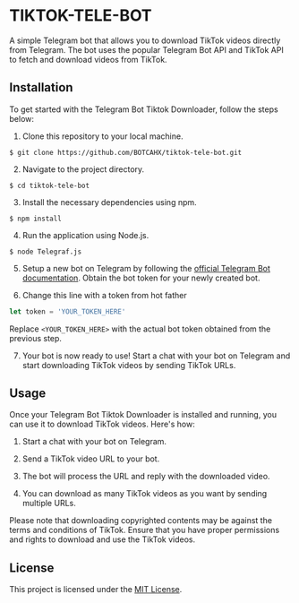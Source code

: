 # TIKTOK-TELE-BOT

A simple Telegram bot that allows you to download TikTok videos directly from Telegram. The bot uses the popular Telegram Bot API and TikTok API to fetch and download videos from TikTok.

## Installation

To get started with the Telegram Bot Tiktok Downloader, follow the steps below:

1. Clone this repository to your local machine.

```shell
$ git clone https://github.com/BOTCAHX/tiktok-tele-bot.git
```

2. Navigate to the project directory.

```shell
$ cd tiktok-tele-bot
```

3. Install the necessary dependencies using npm.

```shell
$ npm install
```

4. Run the application using Node.js.

```shell
$ node Telegraf.js
```

5. Setup a new bot on Telegram by following the [official Telegram Bot documentation](https://core.telegram.org/bots#botfather). Obtain the bot token for your newly created bot.

6. Change this line with a token from hot father

```javascript
let token = 'YOUR_TOKEN_HERE'
```

Replace `<YOUR_TOKEN_HERE>` with the actual bot token obtained from the previous step.

7. Your bot is now ready to use! Start a chat with your bot on Telegram and start downloading TikTok videos by sending TikTok URLs.

## Usage

Once your Telegram Bot Tiktok Downloader is installed and running, you can use it to download TikTok videos. Here's how:

1. Start a chat with your bot on Telegram.

2. Send a TikTok video URL to your bot.

3. The bot will process the URL and reply with the downloaded video.

4. You can download as many TikTok videos as you want by sending multiple URLs.

Please note that downloading copyrighted contents may be against the terms and conditions of TikTok. Ensure that you have proper permissions and rights to download and use the TikTok videos.

## License

This project is licensed under the [MIT License](LICENSE).
